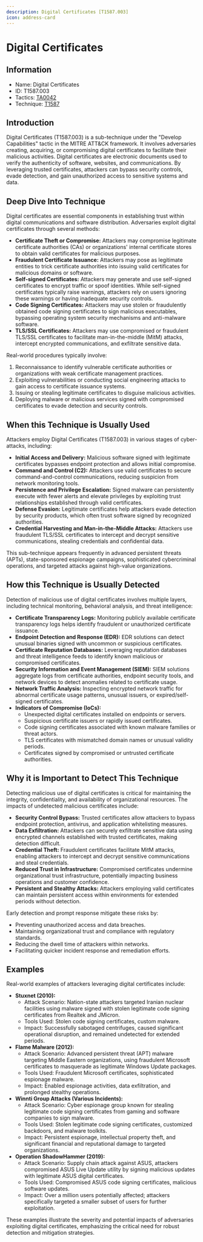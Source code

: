 ```yaml
---
description: Digital Certificates [T1587.003]
icon: address-card
---
```


# Digital Certificates

## Information

- Name: Digital Certificates
- ID: T1587.003
- Tactics: [TA0042](../TA0042/TA0042.md)
- Technique: [T1587](T1587.md)

## Introduction

Digital Certificates (T1587.003) is a sub-technique under the "Develop Capabilities" tactic in the MITRE ATT\&CK framework. It involves adversaries creating, acquiring, or compromising digital certificates to facilitate their malicious activities. Digital certificates are electronic documents used to verify the authenticity of software, websites, and communications. By leveraging trusted certificates, attackers can bypass security controls, evade detection, and gain unauthorized access to sensitive systems and data.

## Deep Dive Into Technique

Digital certificates are essential components in establishing trust within digital communications and software distribution. Adversaries exploit digital certificates through several methods:

- **Certificate Theft or Compromise:** Attackers may compromise legitimate certificate authorities (CAs) or organizations' internal certificate stores to obtain valid certificates for malicious purposes.
- **Fraudulent Certificate Issuance:** Attackers may pose as legitimate entities to trick certificate authorities into issuing valid certificates for malicious domains or software.
- **Self-signed Certificates:** Attackers may generate and use self-signed certificates to encrypt traffic or spoof identities. While self-signed certificates typically raise warnings, attackers rely on users ignoring these warnings or having inadequate security controls.
- **Code Signing Certificates:** Attackers may use stolen or fraudulently obtained code signing certificates to sign malicious executables, bypassing operating system security mechanisms and anti-malware software.
- **TLS/SSL Certificates:** Attackers may use compromised or fraudulent TLS/SSL certificates to facilitate man-in-the-middle (MitM) attacks, intercept encrypted communications, and exfiltrate sensitive data.

Real-world procedures typically involve:

1. Reconnaissance to identify vulnerable certificate authorities or organizations with weak certificate management practices.
2. Exploiting vulnerabilities or conducting social engineering attacks to gain access to certificate issuance systems.
3. Issuing or stealing legitimate certificates to disguise malicious activities.
4. Deploying malware or malicious services signed with compromised certificates to evade detection and security controls.

## When this Technique is Usually Used

Attackers employ Digital Certificates (T1587.003) in various stages of cyber-attacks, including:

- **Initial Access and Delivery:** Malicious software signed with legitimate certificates bypasses endpoint protection and allows initial compromise.
- **Command and Control (C2):** Attackers use valid certificates to secure command-and-control communications, reducing suspicion from network monitoring tools.
- **Persistence and Privilege Escalation:** Signed malware can persistently execute with fewer alerts and elevate privileges by exploiting trust relationships established through valid certificates.
- **Defense Evasion:** Legitimate certificates help attackers evade detection by security products, which often trust software signed by recognized authorities.
- **Credential Harvesting and Man-in-the-Middle Attacks:** Attackers use fraudulent TLS/SSL certificates to intercept and decrypt sensitive communications, stealing credentials and confidential data.

This sub-technique appears frequently in advanced persistent threats (APTs), state-sponsored espionage campaigns, sophisticated cybercriminal operations, and targeted attacks against high-value organizations.

## How this Technique is Usually Detected

Detection of malicious use of digital certificates involves multiple layers, including technical monitoring, behavioral analysis, and threat intelligence:

- **Certificate Transparency Logs:** Monitoring publicly available certificate transparency logs helps identify fraudulent or unauthorized certificate issuance.
- **Endpoint Detection and Response (EDR):** EDR solutions can detect unusual binaries signed with uncommon or suspicious certificates.
- **Certificate Reputation Databases:** Leveraging reputation databases and threat intelligence feeds to identify known malicious or compromised certificates.
- **Security Information and Event Management (SIEM):** SIEM solutions aggregate logs from certificate authorities, endpoint security tools, and network devices to detect anomalies related to certificate usage.
- **Network Traffic Analysis:** Inspecting encrypted network traffic for abnormal certificate usage patterns, unusual issuers, or expired/self-signed certificates.
- **Indicators of Compromise (IoCs):**
  - Unexpected digital certificates installed on endpoints or servers.
  - Suspicious certificate issuers or rapidly issued certificates.
  - Code signing certificates associated with known malware families or threat actors.
  - TLS certificates with mismatched domain names or unusual validity periods.
  - Certificates signed by compromised or untrusted certificate authorities.

## Why it is Important to Detect This Technique

Detecting malicious use of digital certificates is critical for maintaining the integrity, confidentiality, and availability of organizational resources. The impacts of undetected malicious certificates include:

- **Security Control Bypass:** Trusted certificates allow attackers to bypass endpoint protection, antivirus, and application whitelisting measures.
- **Data Exfiltration:** Attackers can securely exfiltrate sensitive data using encrypted channels established with trusted certificates, making detection difficult.
- **Credential Theft:** Fraudulent certificates facilitate MitM attacks, enabling attackers to intercept and decrypt sensitive communications and steal credentials.
- **Reduced Trust in Infrastructure:** Compromised certificates undermine organizational trust infrastructure, potentially impacting business operations and customer confidence.
- **Persistent and Stealthy Attacks:** Attackers employing valid certificates can maintain persistent access within environments for extended periods without detection.

Early detection and prompt response mitigate these risks by:

- Preventing unauthorized access and data breaches.
- Maintaining organizational trust and compliance with regulatory standards.
- Reducing the dwell time of attackers within networks.
- Facilitating quicker incident response and remediation efforts.

## Examples

Real-world examples of attackers leveraging digital certificates include:

- **Stuxnet (2010):**
  - Attack Scenario: Nation-state attackers targeted Iranian nuclear facilities using malware signed with stolen legitimate code signing certificates from Realtek and JMicron.
  - Tools Used: Stolen code signing certificates, custom malware.
  - Impact: Successfully sabotaged centrifuges, caused significant operational disruption, and remained undetected for extended periods.
- **Flame Malware (2012):**
  - Attack Scenario: Advanced persistent threat (APT) malware targeting Middle Eastern organizations, using fraudulent Microsoft certificates to masquerade as legitimate Windows Update packages.
  - Tools Used: Fraudulent Microsoft certificates, sophisticated espionage malware.
  - Impact: Enabled espionage activities, data exfiltration, and prolonged stealthy operations.
- **Winnti Group Attacks (Various Incidents):**
  - Attack Scenario: Cyber espionage group known for stealing legitimate code signing certificates from gaming and software companies to sign malware.
  - Tools Used: Stolen legitimate code signing certificates, customized backdoors, and malware toolkits.
  - Impact: Persistent espionage, intellectual property theft, and significant financial and reputational damage to targeted organizations.
- **Operation ShadowHammer (2019):**
  - Attack Scenario: Supply chain attack against ASUS, attackers compromised ASUS Live Update utility by signing malicious updates with legitimate ASUS digital certificates.
  - Tools Used: Compromised ASUS code signing certificates, malicious software updates.
  - Impact: Over a million users potentially affected; attackers specifically targeted a smaller subset of users for further exploitation.

These examples illustrate the severity and potential impacts of adversaries exploiting digital certificates, emphasizing the critical need for robust detection and mitigation strategies.
